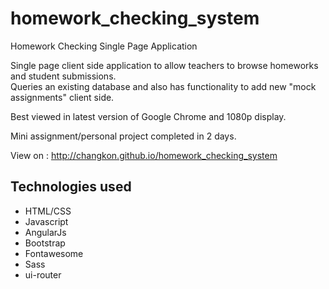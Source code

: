 # homework_checking_system
Homework Checking Single Page Application

Single page client side application to allow teachers to browse homeworks and student submissions.  
Queries an existing database and also has functionality to add new "mock assignments" client side.  

Best viewed in latest version of Google Chrome and 1080p display.  

Mini assignment/personal project completed in 2 days.  

View on : http://changkon.github.io/homework_checking_system  

## Technologies used
* HTML/CSS
* Javascript
* AngularJs
* Bootstrap
* Fontawesome
* Sass
* ui-router

